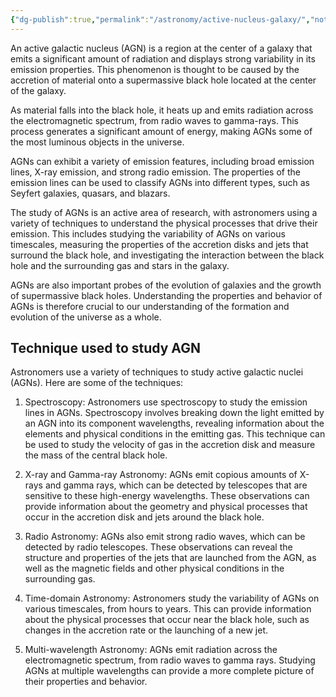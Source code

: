 ```yaml
---
{"dg-publish":true,"permalink":"/astronomy/active-nucleus-galaxy/","noteIcon":"","created":"2023-11-07T13:32:17.330+05:30","updated":"2023-11-07T13:40:40.040+05:30"}
---
```


An active galactic nucleus (AGN) is a region at the center of a galaxy that emits a significant amount of radiation and displays strong variability in its emission properties. This phenomenon is thought to be caused by the accretion of material onto a supermassive black hole located at the center of the galaxy.

As material falls into the black hole, it heats up and emits radiation across the electromagnetic spectrum, from radio waves to gamma-rays. This process generates a significant amount of energy, making AGNs some of the most luminous objects in the universe.

AGNs can exhibit a variety of emission features, including broad emission lines, X-ray emission, and strong radio emission. The properties of the emission lines can be used to classify AGNs into different types, such as Seyfert galaxies, quasars, and blazars.

The study of AGNs is an active area of research, with astronomers using a variety of techniques to understand the physical processes that drive their emission. This includes studying the variability of AGNs on various timescales, measuring the properties of the accretion disks and jets that surround the black hole, and investigating the interaction between the black hole and the surrounding gas and stars in the galaxy.

AGNs are also important probes of the evolution of galaxies and the growth of supermassive black holes. Understanding the properties and behavior of AGNs is therefore crucial to our understanding of the formation and evolution of the universe as a whole.

## Technique used to study AGN

Astronomers use a variety of techniques to study active galactic nuclei (AGNs). Here are some of the techniques:

1. Spectroscopy: Astronomers use spectroscopy to study the emission lines in AGNs. Spectroscopy involves breaking down the light emitted by an AGN into its component wavelengths, revealing information about the elements and physical conditions in the emitting gas. This technique can be used to study the velocity of gas in the accretion disk and measure the mass of the central black hole.

2. X-ray and Gamma-ray Astronomy: AGNs emit copious amounts of X-rays and gamma rays, which can be detected by telescopes that are sensitive to these high-energy wavelengths. These observations can provide information about the geometry and physical processes that occur in the accretion disk and jets around the black hole.

3. Radio Astronomy: AGNs also emit strong radio waves, which can be detected by radio telescopes. These observations can reveal the structure and properties of the jets that are launched from the AGN, as well as the magnetic fields and other physical conditions in the surrounding gas.

4. Time-domain Astronomy: Astronomers study the variability of AGNs on various timescales, from hours to years. This can provide information about the physical processes that occur near the black hole, such as changes in the accretion rate or the launching of a new jet.

5. Multi-wavelength Astronomy: AGNs emit radiation across the electromagnetic spectrum, from radio waves to gamma rays. Studying AGNs at multiple wavelengths can provide a more complete picture of their properties and behavior.